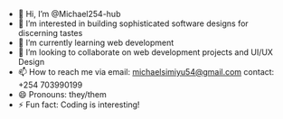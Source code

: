 - 👋 Hi, I’m @Michael254-hub
- 👀 I’m interested in building sophisticated software designs for discerning tastes
- 🌱 I’m currently learning web development
- 💞️ I’m looking to collaborate on web development projects and UI/UX Design
- 📫 How to reach me via email: michaelsimiyu54@gmail.com contact: +254 703990199
- 😄 Pronouns: they/them
- ⚡ Fun fact: Coding is interesting!
<!---
Michael254-hub/Michael254-hub is a ✨ special ✨ repository because its `README.md` (this file) appears on your GitHub profile.
You can click the Preview link to take a look at your changes.
--->
